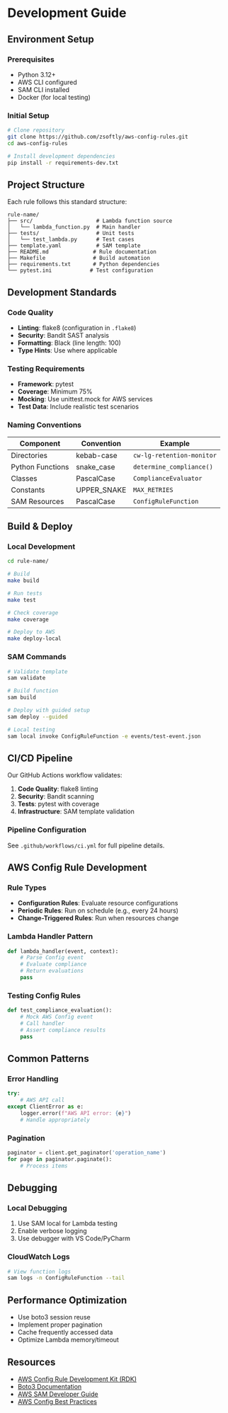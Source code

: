 # Development Guide

## Environment Setup

### Prerequisites
- Python 3.12+
- AWS CLI configured
- SAM CLI installed
- Docker (for local testing)

### Initial Setup
```bash
# Clone repository
git clone https://github.com/zsoftly/aws-config-rules.git
cd aws-config-rules

# Install development dependencies
pip install -r requirements-dev.txt
```

## Project Structure

Each rule follows this standard structure:
```
rule-name/
├── src/                    # Lambda function source
│   └── lambda_function.py  # Main handler
├── tests/                  # Unit tests
│   └── test_lambda.py      # Test cases
├── template.yaml           # SAM template
├── README.md              # Rule documentation
├── Makefile               # Build automation
├── requirements.txt       # Python dependencies
└── pytest.ini            # Test configuration
```

## Development Standards

### Code Quality
- **Linting**: flake8 (configuration in `.flake8`)
- **Security**: Bandit SAST analysis
- **Formatting**: Black (line length: 100)
- **Type Hints**: Use where applicable

### Testing Requirements
- **Framework**: pytest
- **Coverage**: Minimum 75%
- **Mocking**: Use unittest.mock for AWS services
- **Test Data**: Include realistic test scenarios

### Naming Conventions
| Component | Convention | Example |
|-----------|------------|---------|
| Directories | kebab-case | `cw-lg-retention-monitor` |
| Python Functions | snake_case | `determine_compliance()` |
| Classes | PascalCase | `ComplianceEvaluator` |
| Constants | UPPER_SNAKE | `MAX_RETRIES` |
| SAM Resources | PascalCase | `ConfigRuleFunction` |

## Build & Deploy

### Local Development
```bash
cd rule-name/

# Build
make build

# Run tests
make test

# Check coverage
make coverage

# Deploy to AWS
make deploy-local
```

### SAM Commands
```bash
# Validate template
sam validate

# Build function
sam build

# Deploy with guided setup
sam deploy --guided

# Local testing
sam local invoke ConfigRuleFunction -e events/test-event.json
```

## CI/CD Pipeline

Our GitHub Actions workflow validates:
1. **Code Quality**: flake8 linting
2. **Security**: Bandit scanning
3. **Tests**: pytest with coverage
4. **Infrastructure**: SAM template validation

### Pipeline Configuration
See `.github/workflows/ci.yml` for full pipeline details.

## AWS Config Rule Development

### Rule Types
- **Configuration Rules**: Evaluate resource configurations
- **Periodic Rules**: Run on schedule (e.g., every 24 hours)
- **Change-Triggered Rules**: Run when resources change

### Lambda Handler Pattern
```python
def lambda_handler(event, context):
    # Parse Config event
    # Evaluate compliance
    # Return evaluations
    pass
```

### Testing Config Rules
```python
def test_compliance_evaluation():
    # Mock AWS Config event
    # Call handler
    # Assert compliance results
    pass
```

## Common Patterns

### Error Handling
```python
try:
    # AWS API call
except ClientError as e:
    logger.error(f"AWS API error: {e}")
    # Handle appropriately
```

### Pagination
```python
paginator = client.get_paginator('operation_name')
for page in paginator.paginate():
    # Process items
```

## Debugging

### Local Debugging
1. Use SAM local for Lambda testing
2. Enable verbose logging
3. Use debugger with VS Code/PyCharm

### CloudWatch Logs
```bash
# View function logs
sam logs -n ConfigRuleFunction --tail
```

## Performance Optimization

- Use boto3 session reuse
- Implement proper pagination
- Cache frequently accessed data
- Optimize Lambda memory/timeout

## Resources

- [AWS Config Rule Development Kit (RDK)](https://github.com/awslabs/aws-config-rdk)
- [Boto3 Documentation](https://boto3.amazonaws.com/v1/documentation/api/latest/)
- [AWS SAM Developer Guide](https://docs.aws.amazon.com/serverless-application-model/)
- [AWS Config Best Practices](https://docs.aws.amazon.com/config/latest/developerguide/)